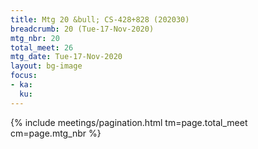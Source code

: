 ```yaml
---
title: Mtg 20 &bull; CS-428+828 (202030)
breadcrumb: 20 (Tue-17-Nov-2020)
mtg_nbr: 20
total_meet: 26
mtg_date: Tue-17-Nov-2020
layout: bg-image
focus:
- ka:
  ku:
---
```

{% include meetings/pagination.html tm=page.total_meet cm=page.mtg_nbr %}